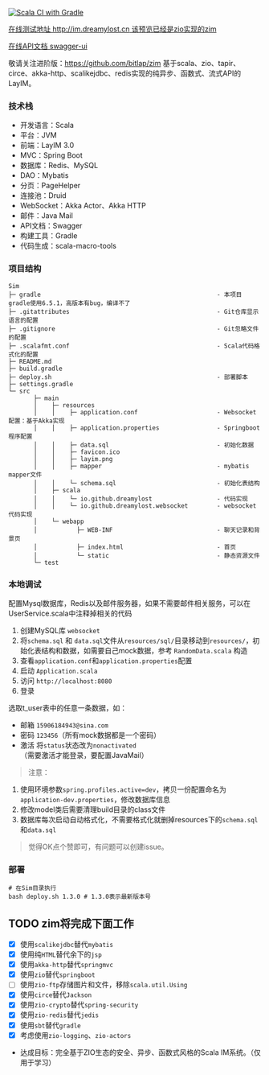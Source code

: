 [![Scala CI with Gradle](https://github.com/jxnu-liguobin/Sim/actions/workflows/gradle.yml/badge.svg)](https://github.com/jxnu-liguobin/Sim/actions/workflows/gradle.yml)

[在线测试地址 http://im.dreamylost.cn 该预览已经是zio实现的zim](http://im.dreamylost.cn:8989)

[在线API文档 swagger-ui](http://im.dreamylost.cn:8989/swagger-ui.html)

敬请关注进阶版：https://github.com/bitlap/zim 基于scala、zio、tapir、circe、akka-http、scalikejdbc、redis实现的纯异步、函数式、流式API的LayIM。


### 技术栈

- 开发语言：Scala
- 平台：JVM
- 前端：LayIM 3.0
- MVC：Spring Boot
- 数据库：Redis、MySQL
- DAO：Mybatis
- 分页：PageHelper
- 连接池：Druid
- WebSocket：Akka Actor、Akka HTTP
- 邮件：Java Mail
- API文档：Swagger
- 构建工具：Gradle
- 代码生成：scala-macro-tools

### 项目结构

```
Sim
├─ gradle                                                 - 本项目gradle使用6.5.1，高版本有bug，编译不了
├─ .gitattributes                                         - Git仓库显示语言的配置
├─ .gitignore                                             - Git忽略文件的配置
├─ .scalafmt.conf                                         - Scala代码格式化的配置
├─ README.md
├─ build.gradle
├─ deploy.sh                                              - 部署脚本
├─ settings.gradle
└─ src
       ├─ main
       │    ├─ resources
       │    │    ├─ application.conf                      - Websocket配置：基于Akka实现
       │    │    ├─ application.properties                - Springboot程序配置
       │    │    ├─ data.sql                              - 初始化数据
       │    │    ├─ favicon.ico
       │    │    ├─ layim.png
       │    │    ├─ mapper                                - mybatis mapper文件
       │    │    └─ schema.sql                            - 初始化表结构
       │    ├─ scala
       │    │    └─ io.github.dreamylost                  - 代码实现   
       │    │    └─ io.github.dreamylost.websocket        - websocket代码实现
       │    └─ webapp
       │           ├─ WEB-INF                             - 聊天记录和背景页
       │           ├─ index.html                          - 首页  
       │           └─ static                              - 静态资源文件
       └─ test
```

### 本地调试 

配置Mysql数据库，Redis以及邮件服务器，如果不需要邮件相关服务，可以在UserService.scala中注释掉相关的代码

1. 创建MySQL库 `websocket`
2. 将`schema.sql` 和 `data.sql`文件从`resources/sql/`目录移动到`resources/`，初始化表结构和数据，如需要自己mock数据，参考 `RandomData.scala` 构造
3. 查看`application.conf`和`application.properties`配置
4. 启动 `Application.scala`
5. 访问 `http://localhost:8080`
6. 登录 

选取t_user表中的任意一条数据，如：
- 邮箱 `15906184943@sina.com`
- 密码 `123456`（所有mock数据都是一个密码）
- 激活 将`status`状态改为`nonactivated`（需要激活才能登录，要配置JavaMail）

> 注意：
1. 使用环境参数`spring.profiles.active=dev`，拷贝一份配置命名为`application-dev.properties`，修改数据库信息
2. 修改model类后需要清理build目录的class文件
3. 数据库每次启动自动格式化，不需要格式化就删掉resources下的`schema.sql`和`data.sql`

> 觉得OK点个赞即可，有问题可以创建issue。

### 部署

```shell
# 在Sim目录执行
bash deploy.sh 1.3.0 # 1.3.0表示最新版本号
```

## TODO zim将完成下面工作

- [x] 使用`scalikejdbc`替代`mybatis`
- [x] 使用纯`HTML`替代余下的`jsp`
- [x] 使用`akka-http`替代`springmvc`
- [x] 使用`zio`替代`springboot`
- [ ] 使用`zio-ftp`存储图片和文件，移除`scala.util.Using`
- [x] 使用`circe`替代`Jackson`
- [x] 使用`zio-crypto`替代`spring-security`
- [x] 使用`zio-redis`替代`jedis`
- [x] 使用`sbt`替代`gradle`
- [x] 考虑使用`zio-logging`、`zio-actors`
- 达成目标：完全基于ZIO生态的安全、异步、函数式风格的Scala IM系统。（仅用于学习）
